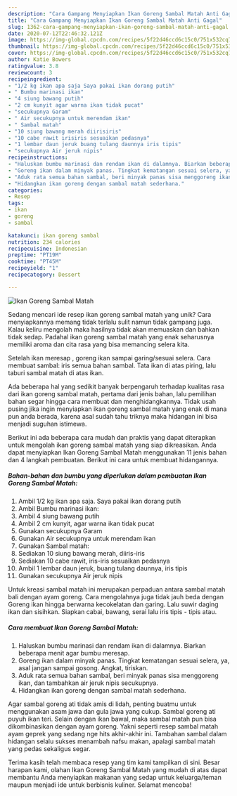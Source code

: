 ```yaml
---
description: "Cara Gampang Menyiapkan Ikan Goreng Sambal Matah Anti Gagal"
title: "Cara Gampang Menyiapkan Ikan Goreng Sambal Matah Anti Gagal"
slug: 1362-cara-gampang-menyiapkan-ikan-goreng-sambal-matah-anti-gagal
date: 2020-07-12T22:46:32.121Z
image: https://img-global.cpcdn.com/recipes/5f22d46ccd6c15c0/751x532cq70/ikan-goreng-sambal-matah-foto-resep-utama.jpg
thumbnail: https://img-global.cpcdn.com/recipes/5f22d46ccd6c15c0/751x532cq70/ikan-goreng-sambal-matah-foto-resep-utama.jpg
cover: https://img-global.cpcdn.com/recipes/5f22d46ccd6c15c0/751x532cq70/ikan-goreng-sambal-matah-foto-resep-utama.jpg
author: Katie Bowers
ratingvalue: 3.8
reviewcount: 3
recipeingredient:
- "1/2 kg ikan apa saja Saya pakai ikan dorang putih"
- " Bumbu marinasi ikan"
- "4 siung bawang putih"
- "2 cm kunyit agar warna ikan tidak pucat"
- "secukupnya Garam"
- " Air secukupnya untuk merendam ikan"
- " Sambal matah"
- "10 siung bawang merah diirisiris"
- "10 cabe rawit irisiris sesuaikan pedasnya"
- "1 lembar daun jeruk buang tulang daunnya iris tipis"
- "secukupnya Air jeruk nipis"
recipeinstructions:
- "Haluskan bumbu marinasi dan rendam ikan di dalamnya. Biarkan beberapa menit agar bumbu meresap."
- "Goreng ikan dalam minyak panas. Tingkat kematangan sesuai selera, ya, asal jangan sampai gosong. Angkat, tiriskan."
- "Aduk rata semua bahan sambal, beri minyak panas sisa menggoreng ikan, dan tambahkan air jeruk nipis secukupnya."
- "Hidangkan ikan goreng dengan sambal matah sederhana."
categories:
- Resep
tags:
- ikan
- goreng
- sambal

katakunci: ikan goreng sambal 
nutrition: 234 calories
recipecuisine: Indonesian
preptime: "PT19M"
cooktime: "PT45M"
recipeyield: "1"
recipecategory: Dessert

---
```



![Ikan Goreng Sambal Matah](https://img-global.cpcdn.com/recipes/5f22d46ccd6c15c0/751x532cq70/ikan-goreng-sambal-matah-foto-resep-utama.jpg)

Sedang mencari ide resep ikan goreng sambal matah yang unik? Cara menyiapkannya memang tidak terlalu sulit namun tidak gampang juga. Kalau keliru mengolah maka hasilnya tidak akan memuaskan dan bahkan tidak sedap. Padahal ikan goreng sambal matah yang enak seharusnya memiliki aroma dan cita rasa yang bisa memancing selera kita.

Setelah ikan meresap , goreng ikan sampai garing/sesuai selera. Cara membuat sambal: iris semua bahan sambal. Tata ikan di atas piring, lalu taburi sambal matah di atas ikan.

Ada beberapa hal yang sedikit banyak berpengaruh terhadap kualitas rasa dari ikan goreng sambal matah, pertama dari jenis bahan, lalu pemilihan bahan segar hingga cara membuat dan menghidangkannya. Tidak usah pusing jika ingin menyiapkan ikan goreng sambal matah yang enak di mana pun anda berada, karena asal sudah tahu triknya maka hidangan ini bisa menjadi suguhan istimewa.


Berikut ini ada beberapa cara mudah dan praktis yang dapat diterapkan untuk mengolah ikan goreng sambal matah yang siap dikreasikan. Anda dapat menyiapkan Ikan Goreng Sambal Matah menggunakan 11 jenis bahan dan 4 langkah pembuatan. Berikut ini cara untuk membuat hidangannya.

<!--inarticleads1-->

##### Bahan-bahan dan bumbu yang diperlukan dalam pembuatan Ikan Goreng Sambal Matah:

1. Ambil 1/2 kg ikan apa saja. Saya pakai ikan dorang putih
1. Ambil  Bumbu marinasi ikan:
1. Ambil 4 siung bawang putih
1. Ambil 2 cm kunyit, agar warna ikan tidak pucat
1. Gunakan secukupnya Garam
1. Gunakan  Air secukupnya untuk merendam ikan
1. Gunakan  Sambal matah:
1. Sediakan 10 siung bawang merah, diiris-iris
1. Sediakan 10 cabe rawit, iris-iris sesuaikan pedasnya
1. Ambil 1 lembar daun jeruk, buang tulang daunnya, iris tipis
1. Gunakan secukupnya Air jeruk nipis


Untuk kreasi sambal matah ini merupakan perpaduan antara sambal matah bali dengan ayam goreng. Cara mengolahnya juga tidak jauh beda dengan Goreng ikan hingga berwarna kecokelatan dan garing. Lalu suwir daging ikan dan sisihkan. Siapkan cabai, bawang, serai lalu iris tipis - tipis atau. 

<!--inarticleads2-->

##### Cara membuat Ikan Goreng Sambal Matah:

1. Haluskan bumbu marinasi dan rendam ikan di dalamnya. Biarkan beberapa menit agar bumbu meresap.
1. Goreng ikan dalam minyak panas. Tingkat kematangan sesuai selera, ya, asal jangan sampai gosong. Angkat, tiriskan.
1. Aduk rata semua bahan sambal, beri minyak panas sisa menggoreng ikan, dan tambahkan air jeruk nipis secukupnya.
1. Hidangkan ikan goreng dengan sambal matah sederhana.


Agar sambal goreng ati tidak amis di lidah, penting buatmu untuk menggunakan asam jawa dan gula jawa yang cukup. Sambal goreng ati puyuh ikan teri. Selain dengan ikan bawal, maka sambal matah pun bisa dikombinasikan dengan ayam goreng. Yakni seperti resep sambal matah ayam geprek yang sedang nge hits akhir-akhir ini. Tambahan sambal dalam hidangan selalu sukses menambah nafsu makan, apalagi sambal matah yang pedas sekaligus segar. 

Terima kasih telah membaca resep yang tim kami tampilkan di sini. Besar harapan kami, olahan Ikan Goreng Sambal Matah yang mudah di atas dapat membantu Anda menyiapkan makanan yang sedap untuk keluarga/teman maupun menjadi ide untuk berbisnis kuliner. Selamat mencoba!
